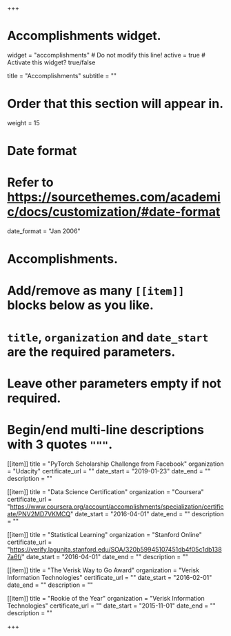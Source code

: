 +++
# Accomplishments widget.
widget = "accomplishments"  # Do not modify this line!
active = true  # Activate this widget? true/false

title = "Accomplish&shy;ments"
subtitle = ""

# Order that this section will appear in.
weight = 15

# Date format
#   Refer to https://sourcethemes.com/academic/docs/customization/#date-format
date_format = "Jan 2006"

# Accomplishments.
#   Add/remove as many `[[item]]` blocks below as you like.
#   `title`, `organization` and `date_start` are the required parameters.
#   Leave other parameters empty if not required.
#   Begin/end multi-line descriptions with 3 quotes `"""`.

[[item]]
  title = "PyTorch Scholarship Challenge from Facebook"
  organization = "Udacity"
  certificate_url = ""
  date_start = "2019-01-23"
  date_end = ""
  description = ""
  
[[item]]
  title = "Data Science Certification"
  organization = "Coursera"
  certificate_url = "https://www.coursera.org/account/accomplishments/specialization/certificate/PNV2MD7VKMCQ"
  date_start = "2016-04-01"
  date_end = ""
  description = ""
  
  [[item]]
  title = "Statistical Learning"
  organization = "Stanford Online"
  certificate_url = "https://verify.lagunita.stanford.edu/SOA/320b59945107451db4f05c1db1387a6f/"
  date_start = "2016-04-01"
  date_end = ""
  description = ""
  
  [[item]]
  title = "The Verisk Way to Go Award"
  organization = "Verisk Information Technologies"
  certificate_url = ""
  date_start = "2016-02-01"
  date_end = ""
  description = ""
  
  [[item]]
  title = "Rookie of the Year"
  organization = "Verisk Information Technologies"
  certificate_url = ""
  date_start = "2015-11-01"
  date_end = ""
  description = ""
  

+++
